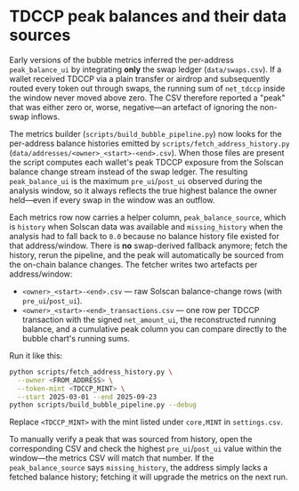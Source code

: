 # TDCCP peak balances and their data sources

Early versions of the bubble metrics inferred the per-address `peak_balance_ui`
by integrating **only** the swap ledger (`data/swaps.csv`). If a wallet received
TDCCP via a plain transfer or airdrop and subsequently routed every token out
through swaps, the running sum of `net_tdccp` inside the window never moved above
zero. The CSV therefore reported a "peak" that was either zero or, worse,
negative—an artefact of ignoring the non-swap inflows.

The metrics builder (`scripts/build_bubble_pipeline.py`) now looks for the
per-address balance histories emitted by `scripts/fetch_address_history.py`
(`data/addresses/<owner>_<start>-<end>.csv`). When those files are present the
script computes each wallet's peak TDCCP exposure from the Solscan balance
change stream instead of the swap ledger. The resulting `peak_balance_ui` is the
maximum `pre_ui`/`post_ui` observed during the analysis window, so it always
reflects the true highest balance the owner held—even if every swap in the
window was an outflow.

Each metrics row now carries a helper column, `peak_balance_source`, which is
`history` when Solscan data was available and `missing_history` when the
analysis had to fall back to `0.0` because no balance history file existed for
that address/window. There is **no** swap-derived fallback anymore; fetch the
history, rerun the pipeline, and the peak will automatically be sourced from the
on-chain balance changes. The fetcher writes two artefacts per address/window:

* `<owner>_<start>-<end>.csv` — raw Solscan balance-change rows (with
  `pre_ui`/`post_ui`).
* `<owner>_<start>-<end>_transactions.csv` — one row per TDCCP transaction with
  the signed `net_amount_ui`, the reconstructed running balance, and a
  cumulative peak column you can compare directly to the bubble chart's running
  sums.

Run it like this:

```bash
python scripts/fetch_address_history.py \
  --owner <FROM_ADDRESS> \
  --token-mint <TDCCP_MINT> \
  --start 2025-03-01 --end 2025-09-23
python scripts/build_bubble_pipeline.py --debug
```

Replace `<TDCCP_MINT>` with the mint listed under `core,MINT` in `settings.csv`.

To manually verify a peak that was sourced from history, open the corresponding
CSV and check the highest `pre_ui`/`post_ui` value within the window—the metrics
CSV will match that number. If the `peak_balance_source` says `missing_history`,
the address simply lacks a fetched balance history; fetching it will upgrade the
metrics on the next run.
